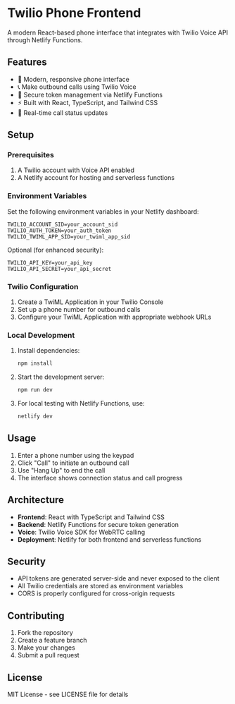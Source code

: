 # Twilio Phone Frontend

A modern React-based phone interface that integrates with Twilio Voice API through Netlify Functions.

## Features

- 🎨 Modern, responsive phone interface
- 📞 Make outbound calls using Twilio Voice
- 🔐 Secure token management via Netlify Functions
- ⚡ Built with React, TypeScript, and Tailwind CSS
- 🎯 Real-time call status updates

## Setup

### Prerequisites

1. A Twilio account with Voice API enabled
2. A Netlify account for hosting and serverless functions

### Environment Variables

Set the following environment variables in your Netlify dashboard:

```
TWILIO_ACCOUNT_SID=your_account_sid
TWILIO_AUTH_TOKEN=your_auth_token
TWILIO_TWIML_APP_SID=your_twiml_app_sid
```

Optional (for enhanced security):
```
TWILIO_API_KEY=your_api_key
TWILIO_API_SECRET=your_api_secret
```

### Twilio Configuration

1. Create a TwiML Application in your Twilio Console
2. Set up a phone number for outbound calls
3. Configure your TwiML Application with appropriate webhook URLs

### Local Development

1. Install dependencies:
   ```bash
   npm install
   ```

2. Start the development server:
   ```bash
   npm run dev
   ```

3. For local testing with Netlify Functions, use:
   ```bash
   netlify dev
   ```

## Usage

1. Enter a phone number using the keypad
2. Click "Call" to initiate an outbound call
3. Use "Hang Up" to end the call
4. The interface shows connection status and call progress

## Architecture

- **Frontend**: React with TypeScript and Tailwind CSS
- **Backend**: Netlify Functions for secure token generation
- **Voice**: Twilio Voice SDK for WebRTC calling
- **Deployment**: Netlify for both frontend and serverless functions

## Security

- API tokens are generated server-side and never exposed to the client
- All Twilio credentials are stored as environment variables
- CORS is properly configured for cross-origin requests

## Contributing

1. Fork the repository
2. Create a feature branch
3. Make your changes
4. Submit a pull request

## License

MIT License - see LICENSE file for details